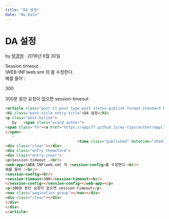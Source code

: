 ```yaml
---
title: "DA 설정"
date: "No Date"
---
```


DA 설정
=====

by 
[박경원](https://appi77.github.io/my-tips/author/appi77/ "박경원이(가) 작성한 글")
·
2016년 6월 30일

Session timeout .  
\WEB-INF\web.xml 의 를 수정한다.  
예를 들어 :  
  
300

300분 동안 요청이 없으면 session-timeout

```html
<article class="post-11 post type-post status-publish format-standard hentry category-configration"><div class="post-inner group">
<h1 class="post-title entry-title">DA 설정</h1>
<p class="post-byline">
   by   <span class="vcard author">
<span class="fn"><a href="https://appi77.github.io/my-tips/author/appi77/" rel="author" title="박경원이(가) 작성한 글">박경원</a></span>
</span>
   ·
                                <time class="published" datetime="2016년 6월 30일">2016년 6월 30일</time></p>
<div class="clear"></div>
<div class="entry themeform">
<div class="entry-inner">
<p>Session timeout .<br/>
<web-app>\WEB-INF\web.xml 의 <session-config>를 수정한다.<br/>
예를 들어 :<br/>
<session-config><br/>
<session-timeout>300</session-timeout><br/>
</session-config></session-config></web-app></p>
<p>300분 동안 요청이 없으면 session-timeout</p>
<nav class="pagination group"></nav></div>
<div class="clear"></div>
</div>
</div>
</article>
```

